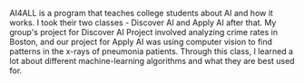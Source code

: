 AI4ALL is a program that teaches college students about AI and how it works. I took their two classes - Discover AI and Apply AI after that. My group's project for Discover AI Project involved analyzing crime rates in Boston, and our project for Apply AI was using computer vision to find patterns in the x-rays of pneumonia patients. Through this class, I learned a lot about different machine-learning algorithms and what they are best used for. 
